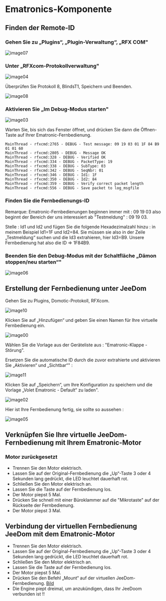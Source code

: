 # Ematronics-Komponente

## Finden der Remote-ID

### Gehen Sie zu „Plugins“, „Plugin-Verwaltung“, „RFX COM"

![image07](images/volet.ematronic/image07.png)

### Unter „RFXcom-Protokollverwaltung"

![image04](images/volet.ematronic/image04.png)

Überprüfen Sie Protokoll 8, BlindsT1, Speichern und Beenden.

![image08](images/volet.ematronic/image08.png)

### Aktivieren Sie „Im Debug-Modus starten"

![image03](images/volet.ematronic/image03.png)

Warten Sie, bis sich das Fenster öffnet, und drücken Sie dann die Öffnen-Taste auf Ihrer Ematronic-Fernbedienung.

````
MainThread - rfxcmd:2765 - DEBUG - Test message: 09 19 03 01 1F 84 B9 01 01 60
MainThread - rfxcmd:2805 - DEBUG - Message OK
MainThread - rfxcmd:328 - DEBUG - Verified OK
MainThread - rfxcmd:334 - DEBUG - PacketType: 19
MainThread - rfxcmd:338 - DEBUG - SubType: 03
MainThread - rfxcmd:342 - DEBUG - SeqNbr: 01
MainThread - rfxcmd:346 - DEBUG - Id1: 1F
MainThread - rfxcmd:350 - DEBUG - Id2: 84
MainThread - rfxcmd:359 - DEBUG - Verify correct packet length
MainThread - rfxcmd:556 - DEBUG - Save packet to log_msgfile
````

### Finden Sie die Fernbedienungs-ID

Remarque: Ematronic-Fernbedienungen beginnen immer mit : 09 19 03 also beginnt der Bereich der uns interessiert ab "Testmeldung" : 09 19 03.

Stelle : Id1 und Id2 und fügen Sie die folgende Hexadezimalzahl hinzu : in meinem Beispiel Id1=1F und Id2=84. Sie müssen sie also in der Zeile „Testmeldung“ suchen und die Id3 extrahieren, hier Id3=B9. Unsere Fernbedienung hat also die ID ⇒ 1F84B9.

### Beenden Sie den Debug-Modus mit der Schaltfläche „Dämon stoppen/neu starten“"

![image06](images/volet.ematronic/image06.png)

## Erstellung der Fernbedienung unter JeeDom

Gehen Sie zu Plugins, Domotic-Protokoll, RFXcom.

![image10](images/volet.ematronic/image10.png)

Klicken Sie auf „Hinzufügen“ und geben Sie einen Namen für Ihre virtuelle Fernbedienung ein.

![image00](images/volet.ematronic/image00.png)

Wählen Sie die Vorlage aus der Geräteliste aus : "Ematronic-Klappe - Störung".

Ersetzen Sie die automatische ID durch die zuvor extrahierte und aktivieren Sie „Aktivieren“ und „Sichtbar“" :

![image11](images/volet.ematronic/image11.png)

Klicken Sie auf „Speichern“, um Ihre Konfiguration zu speichern und die Vorlage „Volet Ematronic - Default“ zu laden".

![image02](images/volet.ematronic/image02.png)

Hier ist Ihre Fernbedienung fertig, sie sollte so aussehen :

![image05](images/volet.ematronic/image05.png)

## Verknüpfen Sie Ihre virtuelle JeeDom-Fernbedienung mit Ihrem Ematronic-Motor

### Motor zurückgesetzt

-   Trennen Sie den Motor elektrisch.
-   Lassen Sie auf der Original-Fernbedienung die „Up“-Taste 3 oder 4 Sekunden lang gedrückt, die LED leuchtet dauerhaft rot.
-   Schließen Sie den Motor elektrisch an.
-   Lassen Sie die Taste auf der Fernbedienung los.
-   Der Motor piepst 5 Mal.
-   Drücken Sie schnell mit einer Büroklammer auf die "Mikrotaste" auf der Rückseite der Fernbedienung.
-   Der Motor piepst 3 Mal.

## Verbindung der virtuellen Fernbedienung JeeDom mit dem Ematronic-Motor

-   Trennen Sie den Motor elektrisch.
-   Lassen Sie auf der Original-Fernbedienung die „Up“-Taste 3 oder 4 Sekunden lang gedrückt, die LED leuchtet dauerhaft rot.
-   Schließen Sie den Motor elektrisch an.
-   Lassen Sie die Taste auf der Fernbedienung los.
-   Der Motor piepst 5 Mal.
-   Drücken Sie den Befehl „Mount“ auf der virtuellen JeeDom-Fernbedienung.
[Bild](images/volet.ematronic/image09.png)
-   Die Engine piept dreimal, um anzukündigen, dass Ihr JeeDoom verbunden ist !!
